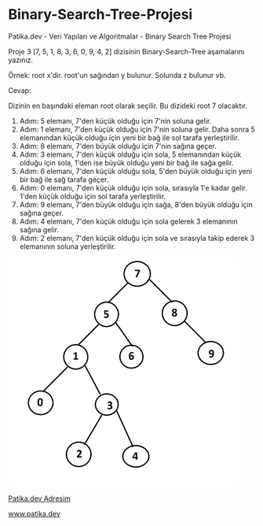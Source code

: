 # Binary-Search-Tree-Projesi
Patika.dev - Veri Yapıları ve Algoritmalar - Binary Search Tree Projesi


Proje 3
[7, 5, 1, 8, 3, 6, 0, 9, 4, 2] dizisinin Binary-Search-Tree aşamalarını yazınız.

Örnek: root x'dir. root'un sağından y bulunur. Solunda z bulunur vb.

Cevap:

Dizinin en başındaki eleman root olarak seçilir. Bu dizideki root 7 olacaktır.

1. Adım: 5 elemanı, 7'den küçük olduğu için 7'nin soluna gelir.
2. Adım: 1 elemanı, 7'den küçük olduğu için 7'nin soluna gelir. Daha sonra 5 elemanından küçük olduğu için yeni bir bağ ile sol tarafa yerleştirilir.
3. Adım: 8 elemanı, 7'den büyük olduğu için 7'nin sağına geçer.
4. Adım: 3 elemanı, 7'den küçük olduğu için sola, 5 elemanından küçük olduğu için sola, 1'den ise büyük olduğu yeni bir bağ ile sağa gelir.
5. Adım: 6 elemanı, 7'den küçük olduğu sola, 5'den büyük olduğu için yeni bir bağ ile sağ tarafa geçer.
6. Adım: 0 elemanı, 7'den küçük olduğu için sola, sırasıyla 1'e kadar gelir. 1'den küçük olduğu için sol tarafa yerleştirilir.
7. Adım: 9 elemanı, 7'den büyük olduğu için sağa, 8'den büyük olduğu için sağına geçer.
8. Adım: 4 elemanı, 7'den küçük olduğu için sola gelerek 3 elemanının sağına gelir.
9. Adım: 2 elemanı, 7'den küçük olduğu için sola ve sırasıyla takip ederek 3 elemanının soluna yerleştirilir.

![cevabın görsel hali](BinarySearch.png)

[Patika.dev Adresim](https://app.patika.dev/buketktl)


www.patika.dev
